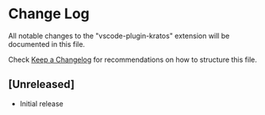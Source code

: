 # Change Log

All notable changes to the "vscode-plugin-kratos" extension will be documented in this file.

Check [Keep a Changelog](http://keepachangelog.com/) for recommendations on how to structure this file.

## [Unreleased]

- Initial release